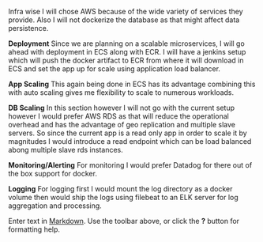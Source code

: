 Infra wise I will chose AWS because of the wide variety of services they provide. 
Also I will not dockerize the database as that might affect data persistence.

**Deployment**
	Since we are planning on a scalable microservices, I will go ahead with deployment in ECS along with ECR.
    I will have a jenkins setup which will push the docker artifact to ECR from where it will download in ECS and set the app up for scale using application load balancer.
    
    
**App Scaling**
	This again being done in ECS has its advantage combining this with auto scaling gives me flexibility to scale to numerous workloads.
    
    
**DB Scaling**
	In this section however I will not go with the current setup however I would prefer AWS RDS as that will reduce the operational overhead and has the advantage of geo replication and multiple slave servers.
    So since the current app is a read only app in order to scale it by magnitudes I would introduce a read endpoint which can be load balanced abong multiple slave rds instances.
    
    
**Monitoring/Alerting**
	For monitoring I would prefer Datadog for there out of the box support for docker.
    
    
**Logging**
	For logging first I would mount the log directory as a docker volume then would ship the logs using filebeat to an ELK server for log aggregation and processing.

    
    
Enter text in [Markdown](http://daringfireball.net/projects/markdown/). Use the toolbar above, or click the **?** button for formatting help.

